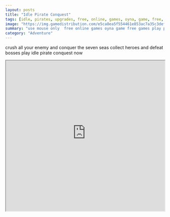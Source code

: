 ```yaml
---
layout: posts
title: "Idle Pirate Conquest"
tags: [idle, pirates, upgrades, free, online, games, oyna, game, free, games, play, play, games]
image: "https://img.gamedistribution.com/e5ca8ea5f554461e853ac7a35c3def14.jpg"
summary: "use mouse only  free online games oyna game free games play play games"
category: "Adventure"
---
```


crush all your enemy and conquer the seven seas collect heroes and defeat bosses play idle pirate conquest now

<iframe width="100%" height="480px;" src="https://flash.gamedistribution.com?game=e5ca8ea5f554461e853ac7a35c3def14"></iframe>